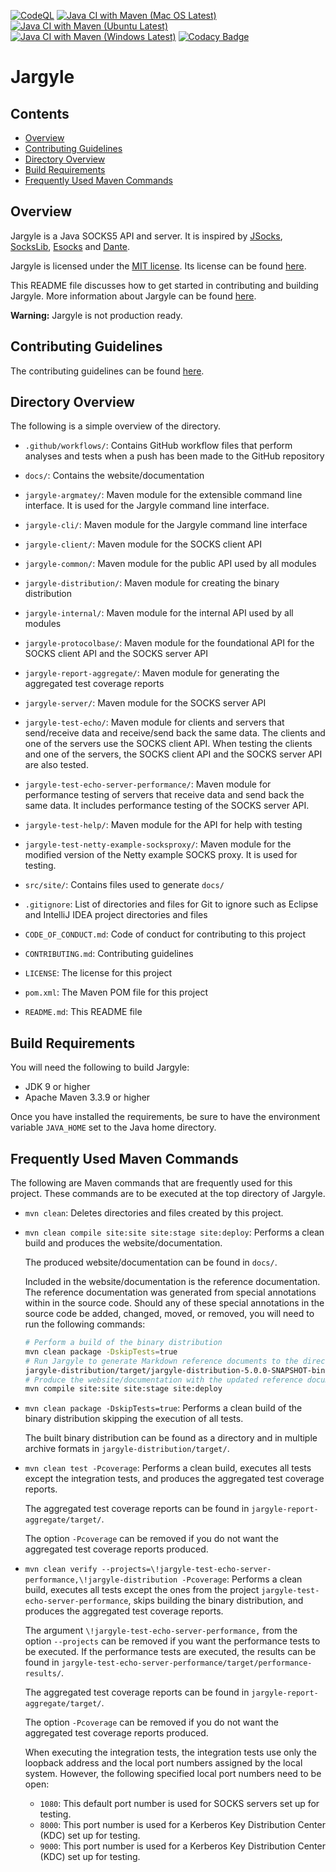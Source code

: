 [![CodeQL](https://github.com/jh3nd3rs0n/jargyle/actions/workflows/codeql-analysis.yml/badge.svg)](https://github.com/jh3nd3rs0n/jargyle/actions/workflows/codeql-analysis.yml) [![Java CI with Maven (Mac OS Latest)](https://github.com/jh3nd3rs0n/jargyle/actions/workflows/maven_macos_latest.yml/badge.svg)](https://github.com/jh3nd3rs0n/jargyle/actions/workflows/maven_macos_latest.yml) [![Java CI with Maven (Ubuntu Latest)](https://github.com/jh3nd3rs0n/jargyle/actions/workflows/maven_ubuntu_latest.yml/badge.svg)](https://github.com/jh3nd3rs0n/jargyle/actions/workflows/maven_ubuntu_latest.yml) [![Java CI with Maven (Windows Latest)](https://github.com/jh3nd3rs0n/jargyle/actions/workflows/maven_windows_latest.yml/badge.svg)](https://github.com/jh3nd3rs0n/jargyle/actions/workflows/maven_windows_latest.yml) [![Codacy Badge](https://app.codacy.com/project/badge/Grade/581706f82bf945df84bc397da4cecee5)](https://www.codacy.com/gh/jh3nd3rs0n/jargyle/dashboard?utm_source=github.com&amp;utm_medium=referral&amp;utm_content=jh3nd3rs0n/jargyle&amp;utm_campaign=Badge_Grade)

# Jargyle

## Contents

-   [Overview](#overview)
-   [Contributing Guidelines](#contributing-guidelines) 
-   [Directory Overview](#directory-overview) 
-   [Build Requirements](#build-requirements)
-   [Frequently Used Maven Commands](#frequently-used-maven-commands)

## Overview

Jargyle is a Java SOCKS5 API and server. It is inspired by
[JSocks](https://jsocks.sourceforge.net/),
[SocksLib](https://github.com/fengyouchao/sockslib),
[Esocks](https://github.com/fengyouchao/esocks) and
[Dante](https://www.inet.no/dante/index.html).

Jargyle is licensed under the
[MIT license](https://opensource.org/licenses/MIT).
Its license can be found [here](LICENSE).

This README file discusses how to get started in contributing and building 
Jargyle. More information about Jargyle can be found 
[here](https://jh3nd3rs0n.github.io/jargyle).

**Warning:** Jargyle is not production ready.

## Contributing Guidelines

The contributing guidelines can be found [here](CONTRIBUTING.md).

## Directory Overview

The following is a simple overview of the directory.

-   `.github/workflows/`: Contains GitHub workflow files that perform analyses 
    and tests when a push has been made to the GitHub repository

-   `docs/`: Contains the website/documentation

-   `jargyle-argmatey/`: Maven module for the extensible command line 
    interface. It is used for the Jargyle command line interface.

-   `jargyle-cli/`: Maven module for the Jargyle command line interface

-   `jargyle-client/`: Maven module for the SOCKS client API

-   `jargyle-common/`: Maven module for the public API used by all modules

-   `jargyle-distribution/`: Maven module for creating the binary distribution

-   `jargyle-internal/`: Maven module for the internal API used by all modules

-   `jargyle-protocolbase/`: Maven module for the foundational API for the 
    SOCKS client API and the SOCKS server API

-   `jargyle-report-aggregate/`: Maven module for generating the aggregated
    test coverage reports

-   `jargyle-server/`: Maven module for the SOCKS server API

-   `jargyle-test-echo/`: Maven module for clients and servers that 
    send/receive data and receive/send back the same data. The clients and one 
    of the servers use the SOCKS client API. When testing the clients and one 
    of the servers, the SOCKS client API and the SOCKS server API are also 
    tested.

-   `jargyle-test-echo-server-performance/`: Maven module for performance 
    testing of servers that receive data and send back the same data. It 
    includes performance testing of the SOCKS server API.

-   `jargyle-test-help/`: Maven module for the API for help with testing

-   `jargyle-test-netty-example-socksproxy/`: Maven module for the modified 
    version of the Netty example SOCKS proxy. It is used for testing.

-   `src/site/`: Contains files used to generate `docs/`

-   `.gitignore`: List of directories and files for Git to ignore such as
    Eclipse and IntelliJ IDEA project directories and files

-   `CODE_OF_CONDUCT.md`: Code of conduct for contributing to this project

-   `CONTRIBUTING.md`: Contributing guidelines

-   `LICENSE`: The license for this project

-   `pom.xml`: The Maven POM file for this project

-   `README.md`: This README file

## Build Requirements

You will need the following to build Jargyle:

-   JDK 9 or higher
-   Apache Maven 3.3.9 or higher

Once you have installed the requirements, be sure to have the environment 
variable `JAVA_HOME` set to the Java home directory.

## Frequently Used Maven Commands

The following are Maven commands that are frequently used for this project.
These commands are to be executed at the top directory of Jargyle.

-   `mvn clean`: Deletes directories and files created by this project.

-   `mvn clean compile site:site site:stage site:deploy`: Performs a clean 
    build and produces the website/documentation. 
    
    The produced website/documentation can be found in `docs/`. 
    
    Included in the website/documentation is the reference documentation. The 
    reference documentation was generated from special annotations within in 
    the source code. Should any of these special annotations in the source 
    code be added, changed, moved, or removed, you will need to run the 
    following commands:
    
    ```bash
    # Perform a build of the binary distribution
    mvn clean package -DskipTests=true
    # Run Jargyle to generate Markdown reference documents to the directory of Markdown reference documentation 
    jargyle-distribution/target/jargyle-distribution-5.0.0-SNAPSHOT-bin/bin/jargyle generate-reference-docs -d src/site/markdown/reference/
    # Produce the website/documentation with the updated reference documentation
    mvn compile site:site site:stage site:deploy
    ```
    
-   `mvn clean package -DskipTests=true`: Performs a clean build of the binary 
    distribution skipping the execution of all tests. 
    
    The built binary distribution can be found as a directory and in multiple 
    archive formats in `jargyle-distribution/target/`.
    
-   `mvn clean test -Pcoverage`: Performs a clean build, executes all tests 
    except the integration tests, and produces the aggregated test coverage 
    reports.
    
    The aggregated test coverage reports can be found in
    `jargyle-report-aggregate/target/`.
    
    The option `-Pcoverage` can be removed if you do not want the aggregated 
    test coverage reports produced.
    
-   `mvn clean verify --projects=\!jargyle-test-echo-server-performance,\!jargyle-distribution -Pcoverage`: 
    Performs a clean build, executes all tests except the ones from the 
    project `jargyle-test-echo-server-performance`, skips building the binary 
    distribution, and produces the aggregated test coverage reports.
    
    The argument `\!jargyle-test-echo-server-performance,` from the option 
    `--projects` can be removed if you want the performance tests to be 
    executed. If the performance tests are executed, the results can be found 
    in `jargyle-test-echo-server-performance/target/performance-results/`.
    
    The aggregated test coverage reports can be found in 
    `jargyle-report-aggregate/target/`. 
    
    The option `-Pcoverage` can be removed if you do not want the aggregated 
    test coverage reports produced.
    
    When executing the integration tests, the integration tests use only the 
    loopback address and the local port numbers assigned by the local system. 
    However, the following specified local port numbers need to be open:
    
    -   `1080`: This default port number is used for SOCKS servers set up for 
        testing.
    -   `8000`: This port number is used for a Kerberos Key Distribution Center
        (KDC) set up for testing.
    -   `9000`: This port number is used for a Kerberos Key Distribution Center
        (KDC) set up for testing. 
    